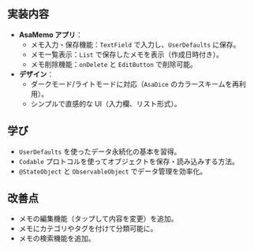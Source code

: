 ## 実装内容
- **AsaMemo アプリ**：
  - メモ入力・保存機能：`TextField` で入力し、`UserDefaults` に保存。
  - メモ一覧表示：`List` で保存したメモを表示（作成日時付き）。
  - メモ削除機能：`onDelete` と `EditButton` で削除可能。
- **デザイン**：
  - ダークモード/ライトモードに対応（`AsaDice` のカラースキームを再利用）。
  - シンプルで直感的な UI（入力欄、リスト形式）。

## 学び
- `UserDefaults` を使ったデータ永続化の基本を習得。
- `Codable` プロトコルを使ってオブジェクトを保存・読み込みする方法。
- `@StateObject` と `ObservableObject` でデータ管理を効率化。

## 改善点
- メモの編集機能（タップして内容を変更）を追加。
- メモにカテゴリやタグを付けて分類可能に。
- メモの検索機能を追加。